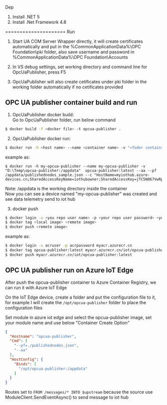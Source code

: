 Dep

1. Install .NET 5
2. Install .Net Framework 4.8

=====================
Run
1. Start UA COM Server Wrapper directly, it will create certificates automatically and put in the %CommonApplicationData%\OPC Foundation\pki folder, also save username and password in %CommonApplicationData%\OPC Foundation\Accounts

2. In VS debug settings, set working directory and command line for OpcUaPublisher, press F5
3. OpcUaPublisher will also create cetificates under pki folder in the working folder automatically if no cetificates provided

## OPC UA publisher container build and run

1. OpcUaPublisher docker build:  
Go to OpcUaPublisher folder, run below command
```bash
$ docker build -f <docker file> -t opcua-publisher .
```
2. OpcUaPublisher docker run:  
```bash
$ docker run -h <host name> --name <container name> -v "<foder contains configuration files>:/appdata" <OpcUaPublisher image name> --aa --pf /appdata/<configuration file> --c "<iot hub connection string>"
```
example as:
```
$ docker run -h my-opcua-publisher --name my-opcua-publisher -v "D:\Temp\opcua-publisher:/appdata"  opcua-publisher:latest --aa --pf /appdata/publishednodes_sample.json --c "HostName=myiothub.azure-devices.cn;SharedAccessKeyName=iothubowner;SharedAccessKey=jTC5N067VwRp+FLe61WQxhY9BNOeJLkvlXBY6usfsdgPE="
```
Note: /appdata is the working directory inside the container  
Now you can see a device named "my-opcua-publisher" was created and see data telemetry send to iot hub

3. docker push
```bash
$ docker login -u <you repo user name> -p <your repo user password> <your repo host name>
$ docker tag <local image> <remote image>
$ docker push <remote image>
```
example as:   
```bash
$ docker login -u acruser -p acrpassword myacr.azurecr.cn
$ docker tag opcua-publisher:latest myacr.azurecr.cn/iot/opcua-publisher:latest
$ docker push myacr.azurecr.cn/iot/opcua-publisher:latest
```

## OPC UA publisher run on Azure IoT Edge
After push the opcua-publisher container to Azure Container Registry, we can run it with Azure IoT Edge   

On the IoT Edge device, create a folder and put the configuration file to it, for example I will create  the `/opt/opcua-publisher` folder to place the configuration files

Set module in azure iot edge and select the opcua-publisher image, set your module name and use below "Container Create Option"

```json
{
  "Hostname": "opcua-publisher",
  "Cmd": [
    "--pf=./publishednodes.json",
    "--aa"
  ],
  "HostConfig": {
    "Binds": [
      "/opt/opcua-publisher:/appdata"
    ]
  }
}

```
Routes set to `FROM /messages/* INTO $upstream` because the source use ModuleClient.SendEventAsync() to send message to iot hub